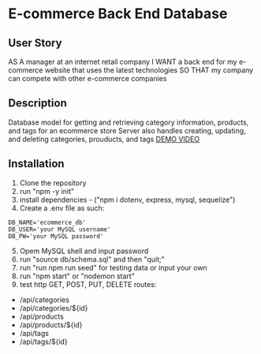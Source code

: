 # E-commerce Back End Database 

## User Story
AS A manager at an internet retail company
I WANT a back end for my e-commerce website that uses the latest technologies
SO THAT my company can compete with other e-commerce companies

## Description 
Database model for getting and retrieving category information, products, and tags for an ecommerce store 
Server also handles creating, updating, and deleting categories, prouducts, and tags 
[DEMO VIDEO](https://youtu.be/9hL0NiO1ZsA)

## Installation 
1. Clone the repository 
2. run "npm -y init"
3. install dependencies - ("npm i dotenv, express, mysql, sequelize")
4. Create a .env file as such:
```
DB_NAME='ecommerce_db'
DB_USER='your MySQL username'
DB_PW='your MySQL password'
```
5. Opem MySQL shell and input password 
6. run "source db/schema.sql" and then "quit;"
7. run "run npm run seed" for testing data or input your own 
8. run "npm start" or "nodemon start"
9. test http GET, POST, PUT, DELETE routes:
  - /api/categories
  - /api/categories/${id}
  - /api/products
  - /api/products/${id}
  - /api/tags
  - /api/tags/${id}
